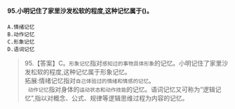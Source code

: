 #### 95.小明记住了家里沙发松软的程度,这种记忆属于()。
    A.情绪记忆
    B.动作记忆
    C.形象记忆
    D.语词记忆
    
>   95.【答案】C。`形象记忆`指对`感知过的事物具体形象`的记忆。小明记住了家里沙发松软的程度,这种记忆属于形象记忆。                   
    拓展:情绪记忆指对`自己体验过的情绪和情感的记忆`。       
   ` 动作记忆`指对身体的`运动状态和动作技能`的记忆。语词记忆又可称为“逻辑记忆”,指以对概念、公式、规律等逻辑思维过程为内容的记忆。